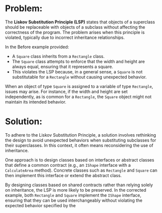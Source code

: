 # Problem:

The **Liskov Substitution Principle (LSP)** states that objects of a superclass should be replaceable with objects of a subclass without affecting the correctness of the program. The problem arises when this principle is violated, typically due to incorrect inheritance relationships.

In the Before example provided:

- A `Square` class inherits from a `Rectangle` class.
- The `Square` class attempts to enforce that the width and height are always equal, ensuring that it represents a square.
- This violates the LSP because, in a general sense, a `Square` is not substitutable for a `Rectangle` without causing unexpected behavior.

When an object of type `Square` is assigned to a variable of type `Rectangle`, issues may arise. For instance, if the width and height are set independently, as is common for a `Rectangle`, the `Square` object might not maintain its intended behavior.

# Solution:

To adhere to the Liskov Substitution Principle, a solution involves rethinking the design to avoid unexpected behaviors when substituting subclasses for their superclasses. In this context, it often means reconsidering the use of inheritance.

One approach is to design classes based on interfaces or abstract classes that define a common contract (e.g., an `IShape` interface with a `CalculateArea` method). Concrete classes such as `Rectangle` and `Square` can then implement this interface or extend the abstract class.

By designing classes based on shared contracts rather than relying solely on inheritance, the LSP is more likely to be preserved. In the corrected example, both `Rectangle` and `Square` implement the `IShape` interface, ensuring that they can be used interchangeably without violating the expected behavior specified by the
